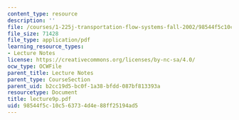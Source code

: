 ```yaml
---
content_type: resource
description: ''
file: /courses/1-225j-transportation-flow-systems-fall-2002/98544f5c10c563734d4e88ff25194ad5_lecture9p.pdf
file_size: 71428
file_type: application/pdf
learning_resource_types:
- Lecture Notes
license: https://creativecommons.org/licenses/by-nc-sa/4.0/
ocw_type: OCWFile
parent_title: Lecture Notes
parent_type: CourseSection
parent_uid: b2cc19d5-bc0f-1a38-bfdd-087bf813393a
resourcetype: Document
title: lecture9p.pdf
uid: 98544f5c-10c5-6373-4d4e-88ff25194ad5
---
```

